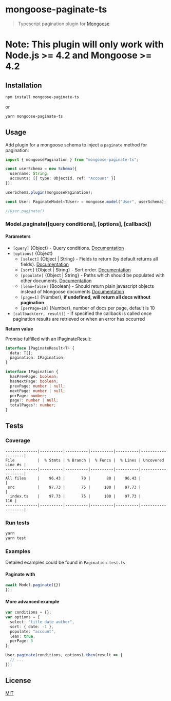 # mongoose-paginate-ts

> Typescript pagination plugin for [Mongoose](http://mongoosejs.com)

# **Note:** This plugin will only work with Node.js >= 4.2 and Mongoose >= 4.2

## Installation

```sh
npm install mongoose-paginate-ts
```

or

```sh
yarn mongoose-paginate-ts
```

## Usage

Add plugin for a mongoose schema to inject a `paginate` method for pagination:

```ts
import { mongoosePagination } from "mongoose-paginate-ts";

const userSchema = new Schema({
  username: String,
  accounts: [{ type: ObjectId, ref: "Account" }]
});

userSchema.plugin(mongoosePagination);

const User: PaginateModel<TUser> = mongoose.model("User", userSchema);

//User.paginate()
```

### Model.paginate([query conditions], [options], [callback])

#### **Parameters**

- `[query]` {Object} - Query conditions. [Documentation](https://docs.mongodb.com/manual/tutorial/query-documents/)
- `[options]` {Object}
  - `[select]` {Object | String} - Fields to return (by default returns all fields). [Documentation](http://mongoosejs.com/docs/api.html#query_Query-select)
  - `[sort]` {Object | String} - Sort order. [Documentation](http://mongoosejs.com/docs/api.html#query_Query-sort)
  - `[populate]` {Object | String} - Paths which should be populated with other documents. [Documentation](http://mongoosejs.com/docs/api.html#query_Query-populate)
  - `[lean=false]` {Boolean} - Should return plain javascript objects instead of Mongoose documents [Documentation](http://mongoosejs.com/docs/api.html#query_Query-lean)
  - `[page=1]` {Number}, **if undefined, will return all docs without pagination**
  - `[perPage=10]` {Number}, number of docs per page, default is 10
- `[callback(err, result)]` - If specified the callback is called once pagination results are retrieved or when an error has occurred

**Return value**

Promise fulfilled with an IPaginateResult:

```ts
interface IPaginateResult<T> {
  data: T[];
  pagination: IPagination;
}

interface IPagination {
  hasPrevPage: boolean;
  hasNextPage: boolean;
  prevPage: number | null;
  nextPage: number | null;
  perPage: number;
  page?: number | null;
  totalPages?: number;
}
```

## Tests

### Coverage

```
--------------|----------|----------|----------|----------|-------------------|
File          |  % Stmts | % Branch |  % Funcs |  % Lines | Uncovered Line #s |
--------------|----------|----------|----------|----------|-------------------|
All files     |    96.43 |       70 |       80 |    96.43 |                   |
 src          |    97.73 |       75 |      100 |    97.73 |                   |
  index.ts    |    97.73 |       75 |      100 |    97.73 |               116 |
--------------|----------|----------|----------|----------|-------------------|
```

### Run tests

```sh
yarn
yarn test
```

### Examples

Detailed examples could be found in `Pagination.test.ts`

#### Paginate with

```ts
await Model.paginate({})
});
```

#### More advanced example

```ts
var conditions = {};
var options = {
  select: "title date author",
  sort: { date: -1 },
  populate: "account",
  lean: true,
  perPage: 5
};

User.paginate(conditions, options).then(result => {
  // ...
});
```

## License

[MIT](LICENSE)
